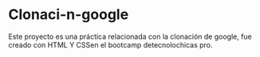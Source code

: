 # Clonaci-n-google
Este proyecto es una práctica relacionada con la clonación de google, fue creado con HTML Y CSSen el bootcamp  detecnolochicas pro.
